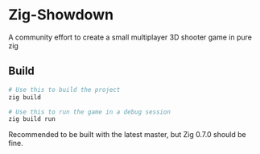 # Zig-Showdown
A community effort to create a small multiplayer 3D shooter game in pure zig

## Build

```sh
# Use this to build the project
zig build

# Use this to run the game in a debug session
zig build run
```

Recommended to be built with the latest master, but Zig 0.7.0 should be fine.
